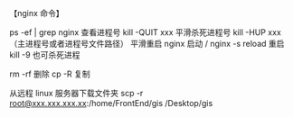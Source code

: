 【nginx 命令】

ps -ef | grep nginx 查看进程号
kill -QUIT xxx 平滑杀死进程号
kill -HUP xxx（主进程号或者进程号文件路径） 平滑重启
nginx 启动 / nginx -s reload 重启 kill -9 也可杀死进程

rm -rf 删除
cp -R 复制

从远程 linux 服务器下载文件夹
scp -r root@xxx.xxx.xxx.xx:/home/FrontEnd/gis /Desktop/gis
